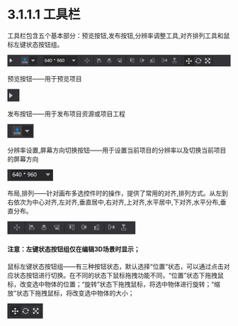 # 3.1.1.1 工具栏


工具栏包含五个基本部分：预览按钮,发布按钮,分辨率调整工具,对齐排列工具和鼠标左键状态按钮组。

![image](res/image002.png)

预览按钮——用于预览项目

![image](res/image003.png)

发布按钮——用于发布项目资源或项目工程

![image](res/image004.png)

分辨率设置,屏幕方向切换按钮——用于设置当前项目的分辨率以及切换当前项目的屏幕方向

![image](res/image005.png)

布局,排列——针对画布多选控件时的操作，提供了常用的对齐,排列方式。从左到右依次为中心对齐,左对齐,垂直居中,右对齐,上对齐,水平居中,下对齐,水平分布,垂直分布。

![image](res/image006.png)
#### 注意：左键状态按钮组仅在编辑3D场景时显示；
鼠标左键状态按钮组——有三种按钮状态，默认选择“位置“状态，可以通过点击对应状态按钮进行切换。在不同的状态下鼠标拖拽功能不同，“位置”状态下拖拽鼠标，改变选中物体的位置；“旋转”状态下拖拽鼠标，将选中物体进行旋转；“缩放”状态下拖拽鼠标，将改变选中物体的大小；

![image](res/image007.png)